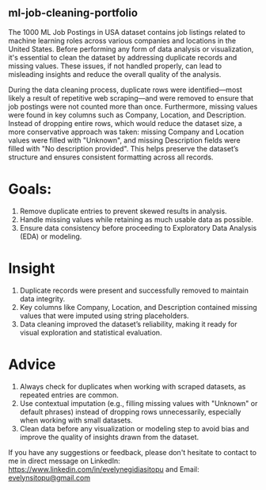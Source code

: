 ## ml-job-cleaning-portfolio
The 1000 ML Job Postings in USA dataset contains job listings related to machine learning roles across various companies and locations in the United States. Before performing any form of data analysis or visualization, it's essential to clean the dataset by addressing duplicate records and missing values. These issues, if not handled properly, can lead to misleading insights and reduce the overall quality of the analysis.

During the data cleaning process, duplicate rows were identified—most likely a result of repetitive web scraping—and were removed to ensure that job postings were not counted more than once. Furthermore, missing values were found in key columns such as Company, Location, and Description. Instead of dropping entire rows, which would reduce the dataset size, a more conservative approach was taken: missing Company and Location values were filled with "Unknown", and missing Description fields were filled with "No description provided". This helps preserve the dataset’s structure and ensures consistent formatting across all records.
# Goals:
1. Remove duplicate entries to prevent skewed results in analysis.
2. Handle missing values while retaining as much usable data as possible.
3. Ensure data consistency before proceeding to Exploratory Data Analysis (EDA) or modeling.
# Insight
1. Duplicate records were present and successfully removed to maintain data integrity.
2. Key columns like Company, Location, and Description contained missing values that were imputed using string placeholders.
3. Data cleaning improved the dataset’s reliability, making it ready for visual exploration and statistical evaluation.
# Advice
1. Always check for duplicates when working with scraped datasets, as repeated entries are common.
2. Use contextual imputation (e.g., filling missing values with "Unknown" or default phrases) instead of dropping rows unnecessarily, especially when working with small datasets.
3. Clean data before any visualization or modeling step to avoid bias and improve the quality of insights drawn from the dataset.

If you have any suggestions or feedback, please don't hesitate to contact to me in direct message on 
LinkedIn: https://www.linkedin.com/in/evelynegidiasitopu and Email: evelynsitopu@gmail.com
